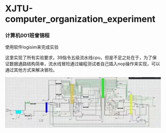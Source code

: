 # XJTU-computer_organization_experiment
### 计算机001班曾锦程
使用软件logisim来完成实验

这里实现了所有实验要求，39指令五级流水线cpu，但是不足之处在于，为了保证数据通路结构简单，流水线冒险通过编程测试者自己插入nop操作来实现，可以通过其他方式来解决冒险。



![cpu](60734315382764050.jpg)
